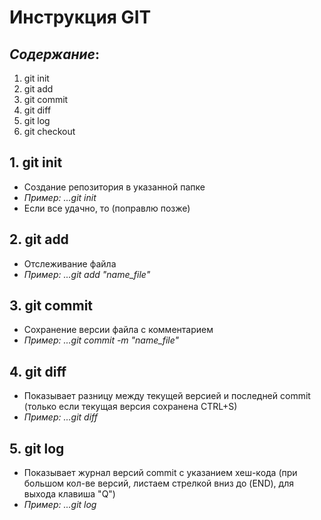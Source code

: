# Инструкция GIT

## *Содержание*:
1. git init
2. git add
3. git commit
4. git diff
5. git log
6. git checkout

## **1. git init**
- Создание репозитория в указанной папке
- *Пример: ...git init* 
- Если все удачно, то (поправлю позже)

## **2. git add**
- Отслеживание файла
- *Пример: ...git add "name_file"*

## **3. git commit**
- Сохранение версии файла с комментарием
- *Пример: ...git commit -m "name_file"*

## **4. git diff**
- Показывает разницу между текущей версией и последней commit (только если текущая версия сохранена CTRL+S)
- *Пример: ...git diff*

## **5. git log**
- Показывает журнал версий commit с указанием хеш-кода (при большом кол-ве версий, листаем стрелкой вниз до (END), для выхода клавиша "Q")
- *Пример: ...git log*